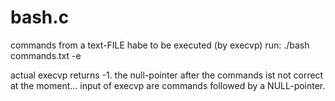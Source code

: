 # bash.c
commands from a text-FILE habe to be executed (by execvp)
run: ./bash commands.txt -e

actual execvp returns -1. the null-pointer after the commands ist not correct at the moment...
input of execvp are commands followed by a NULL-pointer.

